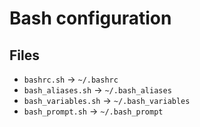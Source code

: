 
# Bash configuration

## Files

- `bashrc.sh` -> `~/.bashrc`
- `bash_aliases.sh` -> `~/.bash_aliases`
- `bash_variables.sh` -> `~/.bash_variables`
- `bash_prompt.sh` -> `~/.bash_prompt`

